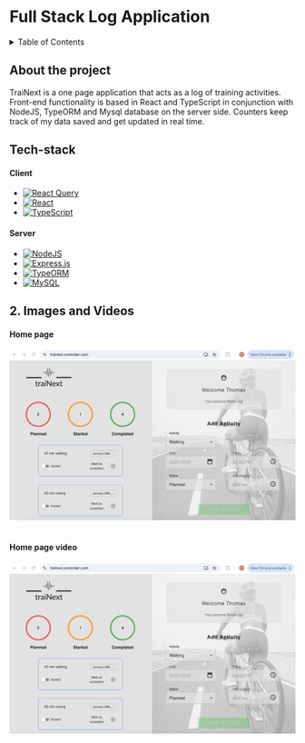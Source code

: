 # Full Stack Log Application

<!-- TABLE OF CONTENTS -->
<details>
  <summary>Table of Contents</summary>
  <ol>
    <li>
      <a href="#about-the-project">About The Project</a>
      <ul>
        <li><a href="#tech-stack">Built With</a></li>
      </ul>
    </li>
    <li>
      <a href="#getting-started">Getting Started</a>
      <ul>
        <li><a href="#prerequisites">Prerequisites</a></li>
        <li><a href="#installation">Installation</a></li>
      </ul>
    </li>
    <li><a href="#usage">Usage</a></li>
    <li><a href="#roadmap">Roadmap</a></li>
    <li><a href="#contributing">Contributing</a></li>
    <li><a href="#license">License</a></li>
    <li><a href="#contact">Contact</a></li>
    <li><a href="#acknowledgments">Acknowledgments</a></li>
  </ol>
</details>

## About the project

TraiNext is a one page application that acts as a log of training activities. Front-end functionality is based in React and TypeScript in conjunction with NodeJS, TypeORM and Mysql database on the server side. Counters keep track of my data saved and get updated in real time.

## Tech-stack

#### Client

- [![React Query](https://img.shields.io/badge/React%20Query-FF4154?logo=reactquery&logoColor=fff)](#)
- [![React](https://img.shields.io/badge/React-%2320232a.svg?logo=react&logoColor=%2361DAFB)](#)
- [![TypeScript](https://img.shields.io/badge/TypeScript-3178C6?logo=typescript&logoColor=fff)](#)

#### Server

- [![NodeJS](https://img.shields.io/badge/Node.js-6DA55F?logo=node.js&logoColor=white)](#)
- [![Express.js](https://img.shields.io/badge/Express.js-%23404d59.svg?logo=express&logoColor=%2361DAFB)](#)
- [![TypeORM](https://img.shields.io/badge/TypeORM-FE0803?logo=typeorm&logoColor=fff)](#)
- [![MySQL](https://img.shields.io/badge/MySQL-4479A1?logo=mysql&logoColor=fff)](#)

## 2. Images and Videos

#### Home page

![Reference Image](/trainext/public/screenshots/trainext-main.jpg)&nbsp;

#### Home page video

[![Home page video](/trainext/public/screenshots/trainext-main.jpg)](https://vimeo.com/897581654 "Home page video - Click to Watch!")
